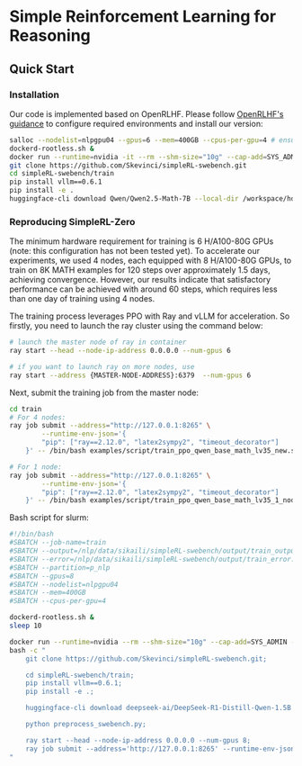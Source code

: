 
# Simple Reinforcement Learning for Reasoning

## Quick Start

### Installation

Our code is implemented based on OpenRLHF. Please follow [OpenRLHF's guidance](https://github.com/OpenRLHF/OpenRLHF/tree/main?tab=readme-ov-file#installation) to configure required environments and install our version:

```bash
salloc --nodelist=nlpgpu04 --gpus=6 --mem=400GB --cpus-per-gpu=4 # ensure number of cpus
dockerd-rootless.sh &
docker run --runtime=nvidia -it --rm --shm-size="10g" --cap-add=SYS_ADMIN -v $PWD:/openrlhf nvcr.io/nvidia/pytorch:24.07-py3 bash
git clone https://github.com/Skevinci/simpleRL-swebench.git
cd simpleRL-swebench/train
pip install vllm==0.6.1
pip install -e .
huggingface-cli download Qwen/Qwen2.5-Math-7B --local-dir /workspace/hdfs/model_hub
```

### Reproducing SimpleRL-Zero
The minimum hardware requirement for training is 6 H/A100-80G GPUs (note: this configuration has not been tested yet). To accelerate our experiments, we used 4 nodes, each equipped with 8 H/A100-80G GPUs, to train on 8K MATH examples for 120 steps over approximately 1.5 days, achieving convergence. However, our results indicate that satisfactory performance can be achieved with around 60 steps, which requires less than one day of training using 4 nodes.

The training process leverages PPO with Ray and vLLM for acceleration. So firstly, you need to launch the ray cluster using the command below:
```bash
# launch the master node of ray in container
ray start --head --node-ip-address 0.0.0.0 --num-gpus 6

# if you want to launch ray on more nodes, use
ray start --address {MASTER-NODE-ADDRESS}:6379  --num-gpus 6
```

Next, submit the training job from the master node:

```bash
cd train
# For 4 nodes:
ray job submit --address="http://127.0.0.1:8265" \
        --runtime-env-json='{
        "pip": ["ray==2.12.0", "latex2sympy2", "timeout_decorator"]
    }' -- /bin/bash examples/script/train_ppo_qwen_base_math_lv35_new.sh

# For 1 node:
ray job submit --address="http://127.0.0.1:8265" \
        --runtime-env-json='{
        "pip": ["ray==2.12.0", "latex2sympy2", "timeout_decorator"]
    }' -- /bin/bash examples/script/train_ppo_qwen_base_math_lv35_1_node.sh

```

Bash script for slurm:

```bash
#!/bin/bash
#SBATCH --job-name=train
#SBATCH --output=/nlp/data/sikaili/simpleRL-swebench/output/train_output.txt
#SBATCH --error=/nlp/data/sikaili/simpleRL-swebench/output/train_error.txt
#SBATCH --partition=p_nlp
#SBATCH --gpus=8
#SBATCH --nodelist=nlpgpu04
#SBATCH --mem=400GB
#SBATCH --cpus-per-gpu=4

dockerd-rootless.sh &
sleep 10

docker run --runtime=nvidia --rm --shm-size="10g" --cap-add=SYS_ADMIN -v /nlp/data/sikaili:/openrlhf nvcr.io/nvidia/pytorch:24.07-py3 \
bash -c "
    git clone https://github.com/Skevinci/simpleRL-swebench.git;

    cd simpleRL-swebench/train;
    pip install vllm==0.6.1;
    pip install -e .;

    huggingface-cli download deepseek-ai/DeepSeek-R1-Distill-Qwen-1.5B --local-dir /workspace/hdfs/model_hub;

    python preprocess_swebench.py;

    ray start --head --node-ip-address 0.0.0.0 --num-gpus 8;
    ray job submit --address='http://127.0.0.1:8265' --runtime-env-json='{\"pip\": [\"ray==2.12.0\", \"latex2sympy2\", \"timeout_decorator\"]}' -- /bin/bash train_ppo_swebench_1_node.sh
"

```
